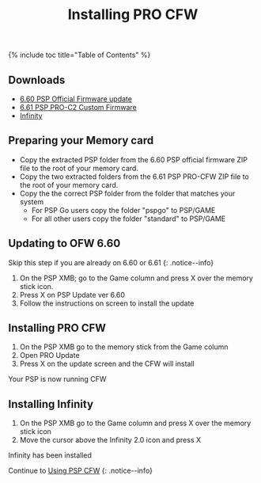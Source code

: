﻿---
title: Installing PRO CFW
redirect_from:
  - /guide/installing-PRO-CFW
---

{% include toc title="Table of Contents" %}

## Downloads
- [6.60 PSP Official Firmware update](files/6.60Update.zip)
- [6.61 PSP PRO-C2 Custom Firmware](files/6.61PRO-C2_22-01-2015.zip) 
- [Infinity](https://infinity.lolhax.org/infinity-2.0.3.zip)

## Preparing your Memory card
- Copy the extracted PSP folder from the 6.60 PSP official firmware ZIP file to the root of your memory card.
- Copy the two extracted folders from the 6.61 PSP PRO-CFW ZIP file to the root of your memory card.
- Copy the the correct PSP folder from the folder that matches your system
  -  For PSP Go users copy the folder "pspgo" to PSP/GAME 
  - For all other users copy the folder "standard" to PSP/GAME


## Updating to OFW 6.60 

Skip this step if you are already on 6.60 or 6.61
{: .notice--info}

1. On the PSP XMB; go to the Game column and press X over the memory stick icon.
2. Press X on PSP Update ver 6.60
3. Follow the instructions on screen to install the update

## Installing PRO CFW

1. On the PSP XMB go to the memory stick from the Game column
2. Open PRO Update
3. Press X on the update screen and the CFW will install

Your PSP is now running CFW

## Installing Infinity

1. On the PSP XMB go to the Game column and press X over the memory stick icon
2. Move the cursor above the Infinity 2.0 icon and press X

Infinity has been installed

Continue to [Using PSP CFW](usingPSPCFW/)
{: .notice--info}
